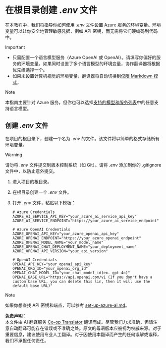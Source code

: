 <!--
CO_OP_TRANSLATOR_METADATA:
{
  "original_hash": "66029e3b67a3eb980ab8740367e91283",
  "translation_date": "2025-05-07T14:00:47+00:00",
  "source_file": "getting_started/command-line-guide/create-env-file.md",
  "language_code": "zh"
}
-->
# 在根目录创建 *.env* 文件

在本教程中，我们将指导你如何使用 *.env* 文件设置 Azure 服务的环境变量。环境变量可以让你安全地管理敏感凭据，例如 API 密钥，而无需将它们硬编码到代码中。

> [!IMPORTANT]
> - 只需配置一个语言模型服务（Azure OpenAI 或 OpenAI）。请填写你偏好的服务的环境变量。如果同时设置了多个语言模型的环境变量，协作翻译器将根据优先级选择一个。
> - 如果未设置计算机视觉的环境变量，翻译器将自动切换到[仅限 Markdown 模式](./markdown-only-mode.md)。

> [!NOTE]
> 本指南主要针对 Azure 服务，但你也可以选择[支持的模型和服务列表](../README.md#-supported-models-and-services)中的任意支持语言模型。

## 创建 *.env* 文件

在项目的根目录下，创建一个名为 *.env* 的文件。该文件将以简单的格式存储所有环境变量。

> [!WARNING]
> 请勿将 *.env* 文件提交到版本控制系统（如 Git）。请将 *.env* 添加到你的 .gitignore 文件中，以防止意外提交。

1. 进入项目的根目录。

1. 在根目录创建一个 *.env* 文件。

1. 打开 *.env* 文件，粘贴以下模板：

    ```plaintext
    # Azure Credentials
    AZURE_AI_SERVICE_API_KEY="your_azure_ai_service_api_key"
    AZURE_AI_SERVICE_ENDPOINT="https://your_azure_ai_service_endpoint"

    # Azure OpenAI Credentials
    AZURE_OPENAI_API_KEY="your_azure_openai_api_key"
    AZURE_OPENAI_ENDPOINT="https://your_azure_openai_endpoint"
    AZURE_OPENAI_MODEL_NAME="your_model_name"
    AZURE_OPENAI_CHAT_DEPLOYMENT_NAME="your_deployment_name"
    AZURE_OPENAI_API_VERSION="your_api_version"

    # OpenAI Credentials
    OPENAI_API_KEY="your_openai_api_key"
    OPENAI_ORG_ID="your_openai_org_id"
    OPENAI_CHAT_MODEL_ID="your_chat_model_id(ex. gpt-4o)"
    OPENAI_BASE_URL="https://api.openai.com/v1 (If you don't have a custom base URL, you can delete this lin, then it will use the default base URL)"
    ```

> [!NOTE]
> 如果你想查找 API 密钥和端点，可以参考 [set-up-azure-ai.md](../set-up-azure-ai.md)。

**免责声明**：  
本文件由 AI 翻译服务 [Co-op Translator](https://github.com/Azure/co-op-translator) 翻译而成。尽管我们力求准确，但请注意自动翻译可能存在错误或不准确之处。原文的母语版本应被视为权威来源。对于重要信息，建议使用专业人工翻译。对于因使用本翻译而产生的任何误解或误释，我们不承担任何责任。